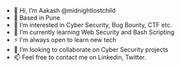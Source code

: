 - 👋 Hi, I’m Aakash @midnightlostchild
- 🧳 Based in Pune
- 👀 I’m interested in Cyber Security, Bug Bounty, CTF etc.
- 🌱 I’m currently learning Web Security and Bash Scripting
- ⚡️ I'm always open to learn new tech
- 💞️ I’m looking to collaborate on Cyber Security projects
- 📫 Feel free to contact me on Linkedin, Twitter.

<!---
midnightlostchild/midnightlostchild is a ✨ special ✨ repository because its `README.md` (this file) appears on your GitHub profile.
You can click the Preview link to take a look at your changes.
--->
